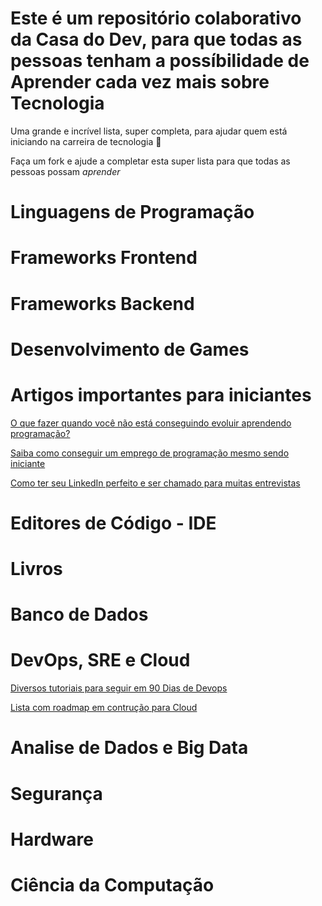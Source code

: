 # Este é um repositório colaborativo da Casa do Dev, para que todas as pessoas tenham a possíbilidade de Aprender cada vez mais sobre Tecnologia
Uma grande e incrível lista, super completa, para ajudar quem está iniciando na carreira de tecnologia 🚀

Faça um fork e ajude a completar esta super lista para que todas as pessoas possam *aprender*


# Linguagens de Programação



# Frameworks Frontend



# Frameworks Backend



# Desenvolvimento de Games



# Artigos importantes para iniciantes
[O que fazer quando você não está conseguindo evoluir aprendendo programação?](https://casado.dev/o-que-fazer-quando-voce-nao-esta-conseguindo-evoluir-aprendendo-programacao/programacao/)

[Saiba como conseguir um emprego de programação mesmo sendo iniciante](https://casado.dev/saiba-como-conseguir-um-emprego-de-programacao-mesmo-sendo-iniciante-2/programacao/)

[Como ter seu LinkedIn perfeito e ser chamado para muitas entrevistas](https://casado.dev/como-ter-o-linkedin-perfeito-e-ser-chamado-para-entrevistas-de-programacao-mais-rapido/programacao/)



# Editores de Código - IDE



# Livros



# Banco de Dados



# DevOps, SRE e Cloud
[Diversos tutoriais para seguir em 90 Dias de Devops](https://github.com/MichaelCade/90DaysOfDevOps)

[Lista com roadmap em contrução para Cloud](https://github.com/MichaelCade/100DaysOfCloud)



# Analise de Dados e Big Data



# Segurança



# Hardware



# Ciência da Computação
